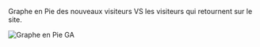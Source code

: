 Graphe en Pie des nouveaux visiteurs VS les visiteurs qui retournent sur le site. 

![Graphe en Pie GA](http://belcaid.me/dev/new_old_visotors.png "Graphe en Pie GA")



